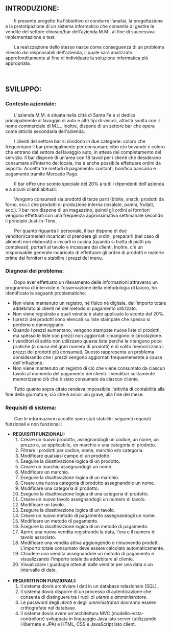 <h2>INTRODUZIONE:</h2>
<p>&nbsp;&nbsp;&nbsp;&nbsp;&nbsp;&nbsp;
Il presente progetto ha l'obiettivo di condurre l'analisi, la progettazione e la prototipazione di un sistema informatico che consenta di gestire le vendite del settore chiosco/bar dell'azienda M.M., al fine di successiva implementazione e test.</p>
<p>&nbsp;&nbsp;&nbsp;&nbsp;&nbsp;&nbsp;
La realizzazione dello stesso nasce come conseguenza di un problema rilevato dai responsabili dell'azienda, il quale sarà analizzato approfonditamente al fine di individuare la soluzione informatica più appropriata.</p>
<br>

<h2>SVILUPPO:</h2>

<h3>Contesto aziendale:</h3>
  <p>&nbsp;&nbsp;&nbsp;&nbsp;&nbsp;&nbsp;
    L'azienda M.M. è situata nella città di Santa Fe e si dedica principalmente al lavaggio di auto e altri tipi di veicoli, attività svolta con il nome commerciale di M.L.. Inoltre, dispone di un settore bar che opera come attività secondaria dell'azienda.</p>
	<p>&nbsp;&nbsp;&nbsp;&nbsp;&nbsp;&nbsp;
    I clienti del settore bar si dividono in due categorie: coloro che frequentano il bar principalmente per consumare cibo e/o bevande e coloro che entrano dal settore del lavaggio auto, in attesa del completamento del servizio. Il bar dispone di un'area con 18 tavoli per i clienti che desiderano consumare all'interno del locale, ma è anche possibile effettuare ordini da asporto. Accetta tre metodi di pagamento: contanti, bonifico bancario e pagamento tramite Mercado Pago.</p>
  <p>&nbsp;&nbsp;&nbsp;&nbsp;&nbsp;&nbsp;
    Il bar offre uno sconto speciale del 20% a tutti i dipendenti dell'azienda e a alcuni clienti abituali.</p>
	<p>&nbsp;&nbsp;&nbsp;&nbsp;&nbsp;&nbsp;
    Vengono consumati sia prodotti di terze parti (bibite, snack, prodotti da forno, ecc.) che prodotti di produzione interna (insalate, panini, frullati, ecc.). Il bar non dispone di un magazzino, quindi gli ordini ai fornitori vengono effettuati con una frequenza approssimativa settimanale secondo il principio Just-In-Time.</p>
	<p>&nbsp;&nbsp;&nbsp;&nbsp;&nbsp;&nbsp;
    Per quanto riguarda il personale, il bar dispone di due venditori/camerieri incaricati di prendere gli ordini, prepararli (nel caso di alimenti non elaborati) o inviarli in cucina (quando si tratta di piatti più complessi), portarli al tavolo e incassare dai clienti. Inoltre, c'è un responsabile generale incaricato di effettuare gli ordini di prodotti e materie prime dai fornitori e stabilire i prezzi del menu.</p>

<h3>Diagnosi del problema:</h3>

  <p>&nbsp;&nbsp;&nbsp;&nbsp;&nbsp;&nbsp;
    Dopo aver effettuato un rilevamento delle informazioni attraverso un programma di interviste e l'osservazione della metodologia di lavoro, ho identificato le seguenti problematiche:</p>
<ul>
  <li>Non viene mantenuto un registro, né fisico né digitale, dell'importo totale addebitato ai clienti né del metodo di pagamento utilizzato.</li>
  <li>Non viene registrato a quali vendite è stato applicato lo sconto del 20%.</li>
  <li>I prezzi dei prodotti sono elencati su liste stampate che spesso si perdono o danneggiano.</li>
  <li>Quando i prezzi aumentano, vengono stampate nuove liste di prodotti, ma spesso le liste con prezzi non aggiornati rimangono in circolazione.</li>
  <li>I venditori di solito non utilizzano queste liste perché le ritengono poco pratiche (a causa del gran numero di prodotti) e di solito memorizzano i prezzi dei prodotti più consumati. Questo rappresenta un problema considerando che i prezzi vengono aggiornati frequentemente a causa dell'inflazione.</li>
  <li>Non viene mantenuto un registro di ciò che viene consumato da ciascun tavolo al momento del pagamento dei clienti. I venditori solitamente memorizzano ciò che è stato consumato da ciascun cliente.</li>
</ul>
  <p>&nbsp;&nbsp;&nbsp;&nbsp;&nbsp;&nbsp;
    Tutto quanto sopra citato rendeva impossibile l'attività di contabilità alla fine della giornata e, ciò che è ancor più grave, alla fine del mese.</p>

<h3>Requisiti di sistema:</h3>

  <p>&nbsp;&nbsp;&nbsp;&nbsp;&nbsp;&nbsp;
  Con le informazioni raccolte sono stati stabiliti i seguenti requisiti funzionali e non funzionali:</p>
  <ul>
    <li><b>REQUISITI FUNZIONALI:</b>
      <ol>
        <li>Creare un nuovo prodotto, assegnandogli un codice, un nome, un prezzo e, se applicabile, un marchio e una categoria di prodotto.</li>
	<li>Filtrare i prodotti per codice, nome, marchio e/o categoria.</li>
	<li>Modificare qualsiasi campo di un prodotto.</li>
	<li>Eseguire la disattivazione logica di un prodotto.</li>
	<li>Creare un marchio assegnandogli un nome.</li>
	<li>Modificare un marchio.</li>
        <li>Eseguire la disattivazione logica di un marchio.</li>
        <li>Creare una nuova categoria di prodotto assegnandole un nome.</li>
        <li>Modificare una categoria di prodotto.</li>
        <li>Eseguire la disattivazione logica di una categoria di prodotto.</li>
        <li>Creare un nuovo tavolo assegnandogli un numero di tavolo.</li>
        <li>Modificare un tavolo.</li>
        <li>Eseguire la disattivazione logica di un tavolo.</li>
        <li>Creare un nuovo metodo di pagamento assegnandogli un nome.</li>
	<li>Modificare un metodo di pagamento.</li>
        <li>Eseguire la disattivazione logica di un metodo di pagamento.</li>
        <li>Aprire una nuova vendita registrando la data, l'ora e il numero di tavolo associato.</li>
        <li>Modificare una vendita attiva aggiungendo o rimuovendo prodotti. L'importo totale consumato deve essere calcolato automaticamente.</li>
        <li>Chiudere una vendita assegnandole un metodo di pagamento e visualizzando l'importo totale da addebitare al cliente.</li>
        <li>Visualizzare i guadagni ottenuti dalle vendite per una data o un intervallo di date.</li>
      </ol>
    </li>
    <br>
    <li><b>REQUISITI NON FUNZIONALI:</b>
      <ol>
        <li>Il sistema dovrà archiviare i dati in un database relazionale (SQL).</li>
        <li>Il sistema dovrà disporre di un processo di autenticazione che consenta di distinguere tra i ruoli di <i>utente</i> e <i>amministratore</i>.</li>
        <li>Le password degli <i>utenti</i> e degli <i>amministratori</i> dovranno essere crittografate nel database.</li>
        <li>Il sistema dovrà avere un'architettura MVC (modello-vista-controllore) sviluppata in linguaggio Java lato server (utilizzando Hibernate e JPA) e HTML, CSS e JavaScript lato client.</li>
      </ol>
    </li>
  </ul>
